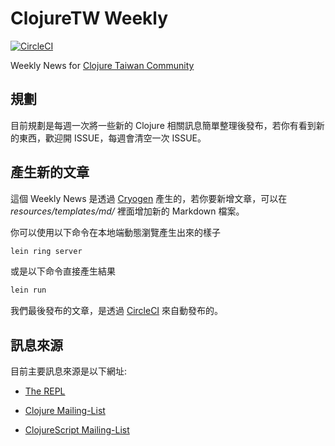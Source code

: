 # ClojureTW Weekly
[![CircleCI](https://circleci.com/gh/clojure-tw/weekly.svg?style=svg)](https://circleci.com/gh/clojure-tw/weekly)

Weekly News for [Clojure Taiwan Community](https://clojure.tw)

## 規劃

目前規劃是每週一次將一些新的 Clojure 相關訊息簡單整理後發布，若你有看到新的東西，歡迎開 ISSUE，每週會清空一次 ISSUE。

## 產生新的文章

這個 Weekly News 是透過 [Cryogen](http://cryogenweb.org/) 產生的，若你要新增文章，可以在 *resources/templates/md/* 裡面增加新的 Markdown 檔案。

你可以使用以下命令在本地端動態瀏覽產生出來的樣子

```sh
lein ring server
```

或是以下命令直接產生結果

```sh
lein run
```

我們最後發布的文章，是透過 [CircleCI](https://circleci.com) 來自動發布的。

## 訊息來源

目前主要訊息來源是以下網址:

* [The REPL](http://us7.campaign-archive.com/?u=fef380870c4a5633a21f55d8e&id=dd03c2907d)

* [Clojure Mailing-List](https://groups.google.com/forum/#!forum/clojure)

* [ClojureScript Mailing-List](https://groups.google.com/forum/#!forum/clojurescript)


